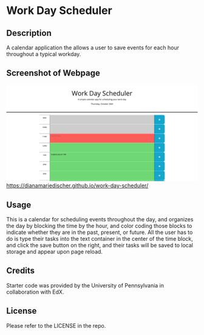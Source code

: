 # Work Day Scheduler

## Description
A calendar application the allows a user to save events for each hour throughout a typical workday. 

## Screenshot of Webpage
![Screenshot of calendar page](<Screenshot 2023-10-26 at 11.47.39 PM.png>)
https://dianamariedischer.github.io/work-day-scheduler/

## Usage

This is a calendar for scheduling events throughout the day, and organizes the day by blocking the time by the hour, and color coding those blocks to indicate whether they are in the past, present, or future. All the user has to do is type their tasks into the text container in the center of the time block, and click the save button on the right, and their tasks will be saved to local storage and appear upon page reload.

## Credits
Starter code was provided by the University of Pennsylvania in collaboration with EdX.

## License

Please refer to the LICENSE in the repo.
